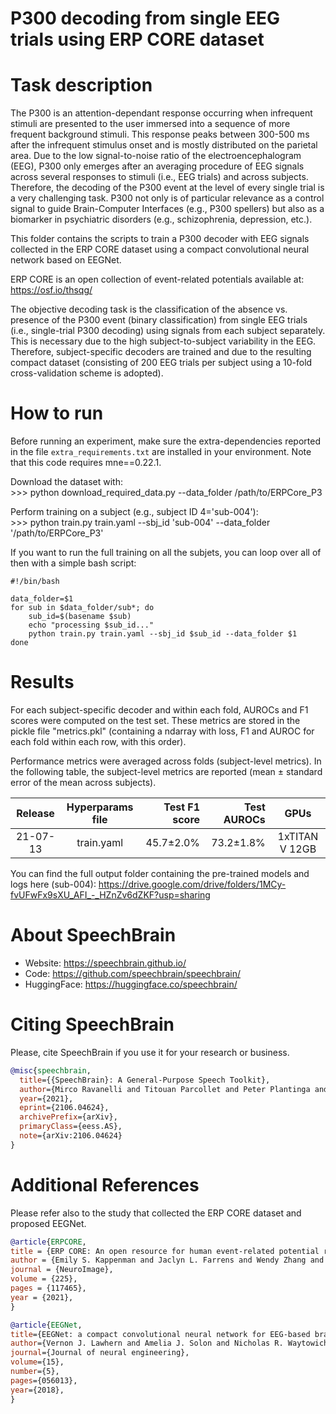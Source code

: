 # P300 decoding from single EEG trials using ERP CORE dataset
# Task description
The P300 is an attention-dependant response occurring when infrequent stimuli are presented to the user immersed into a sequence of more frequent background stimuli.
This response peaks between 300-500 ms after the infrequent stimulus onset and is mostly distributed on the parietal area. Due to the low signal-to-noise ratio of the electroencephalogram (EEG), P300 only emerges after an averaging procedure of EEG signals across several responses to stimuli (i.e., EEG trials) and across subjects.
Therefore, the decoding of the P300 event at the level of every single trial is a very challenging task.
P300 not only is of particular relevance as a control signal to guide Brain-Computer Interfaces (e.g., P300 spellers) but also as a biomarker in psychiatric disorders (e.g., schizophrenia, depression, etc.).

This folder contains the scripts to train a P300 decoder with EEG signals collected in the ERP CORE dataset using a compact convolutional neural network based on EEGNet.

ERP CORE is an open collection of event-related potentials available at: https://osf.io/thsqg/

The objective decoding task is the classification of the absence vs. presence of the P300 event (binary classification) from single EEG trials (i.e., single-trial P300 decoding) using signals from each subject separately.
This is necessary due to the high subject-to-subject variability in the EEG.
Therefore, subject-specific decoders are trained and due to the resulting compact dataset (consisting of 200 EEG trials per subject using a 10-fold cross-validation scheme is adopted).

# How to run
Before running an experiment, make sure the extra-dependencies reported in the file `extra_requirements.txt` are installed in your environment.
Note that this code requires mne==0.22.1.

Download the dataset with: \
\>>> python download_required_data.py --data_folder /path/to/ERPCore_P3

Perform training on a subject (e.g., subject ID 4='sub-004'): \
\>>> python train.py train.yaml --sbj_id 'sub-004' --data_folder '/path/to/ERPCore_P3'

If you want to run the full training on all the subjets, you can loop over all of then with a simple bash script:

```
#!/bin/bash

data_folder=$1
for sub in $data_folder/sub*; do
    sub_id=$(basename $sub)
    echo "processing $sub_id..."
    python train.py train.yaml --sbj_id $sub_id --data_folder $1
done
```


# Results
For each subject-specific decoder and within each fold, AUROCs and F1 scores were computed on the test set.
These metrics are stored in the pickle file "metrics.pkl" (containing a ndarray with loss, F1 and AUROC for each fold within each row, with this order).

Performance metrics were averaged across folds (subject-level metrics).
In the following table, the subject-level metrics are reported (mean ± standard error of the mean across subjects).

| Release | Hyperparams file | Test F1 score | Test AUROCs |  GPUs |
|:-------------:|:---------------------------:| -----:| -----:| :-----------:|
| 21-07-13 | train.yaml |  45.7±2.0% | 73.2±1.8% | 1xTITAN V 12GB |

You can find the full output folder containing the pre-trained models and logs here (sub-004):
https://drive.google.com/drive/folders/1MCy-fvUFwFx9sXU_AFI_-_HZnZv6dZKF?usp=sharing


# **About SpeechBrain**
- Website: https://speechbrain.github.io/
- Code: https://github.com/speechbrain/speechbrain/
- HuggingFace: https://huggingface.co/speechbrain/


# **Citing SpeechBrain**
Please, cite SpeechBrain if you use it for your research or business.

```bibtex
@misc{speechbrain,
  title={{SpeechBrain}: A General-Purpose Speech Toolkit},
  author={Mirco Ravanelli and Titouan Parcollet and Peter Plantinga and Aku Rouhe and Samuele Cornell and Loren Lugosch and Cem Subakan and Nauman Dawalatabad and Abdelwahab Heba and Jianyuan Zhong and Ju-Chieh Chou and Sung-Lin Yeh and Szu-Wei Fu and Chien-Feng Liao and Elena Rastorgueva and François Grondin and William Aris and Hwidong Na and Yan Gao and Renato De Mori and Yoshua Bengio},
  year={2021},
  eprint={2106.04624},
  archivePrefix={arXiv},
  primaryClass={eess.AS},
  note={arXiv:2106.04624}
}
```

# **Additional References**
Please refer also to the study that collected the ERP CORE dataset and proposed EEGNet.
```bibtex
@article{ERPCORE,
title = {ERP CORE: An open resource for human event-related potential research},
author = {Emily S. Kappenman and Jaclyn L. Farrens and Wendy Zhang and Andrew X. Stewart and Steven J. Luck},
journal = {NeuroImage},
volume = {225},
pages = {117465},
year = {2021},
}
```
```bibtex
@article{EEGNet,
title={EEGNet: a compact convolutional neural network for EEG-based brain--computer interfaces},
author={Vernon J. Lawhern and Amelia J. Solon and Nicholas R. Waytowich and Stephen M. Gordon and Chou P. Hung and Brent J. Lance},
journal={Journal of neural engineering},
volume={15},
number={5},
pages={056013},
year={2018},
}
```



